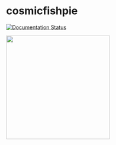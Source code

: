 # cosmicfishpie

[![Documentation Status](https://readthedocs.org/projects/cosmicfishpie/badge/?version=latest)](https://cosmicfishpie.readthedocs.io/en/latest/?badge=latest)

<img src="https://github.com/santiagocasas/cosmicfishpie/assets/6987716/1816b3b7-0920-4a2c-aafd-9c4ba1dc3e2b" width="280">

